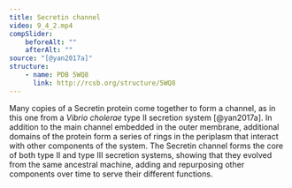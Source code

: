 ```yaml
---
title: Secretin channel
video: 9_4_2.mp4
compSlider:
    beforeAlt: ""
    afterAlt: ""
source: "[@yan2017a]"
structure:
    - name: PDB 5WQ8
      link: http://rcsb.org/structure/5WQ8
---
```


Many copies of a Secretin protein come together to form a channel, as in this one from a *Vibrio cholerae* type II secretion system [@yan2017a]. In addition to the main channel embedded in the outer membrane, additional domains of the protein form a series of rings in the periplasm that interact with other components of the system. The Secretin channel forms the core of both type II and type III secretion systems, showing that they evolved from the same ancestral machine, adding and repurposing other components over time to serve their different functions.


